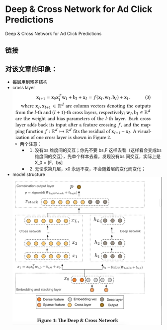 # Deep & Cross Network for Ad Click Predictions

Deep & Cross Network for Ad Click Predictions
## 链接

## 对该文章的印象：
- 每层用到残差结构 
- cross layer 
![Drag Racing](../pics/deep_cross/deep_cross_1.png)
	- 两个注意：
		- 1. 没有bs 维度间的交互；你先不要 bs,F 这样去看（这样看会变成bs 维度间的交互），先单个样本去看，发现没有bs 间交互，实际上是 X_0 = [F，bs]
		- 2. 无论求第几层，x0 永远不变，不会随着层的变化而变化；
- model structure 
![Drag](../pics/deep_cross/deep_cross_2.png)
